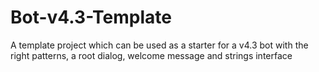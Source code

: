 # Bot-v4.3-Template
A template project which can be used as a starter for a v4.3 bot with the right patterns, a root dialog, welcome message and strings interface
